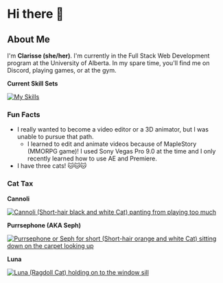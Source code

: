 # Hi there 👋

## About Me
I'm **Clarisse (she/her)**. I'm currently in the Full Stack Web Development program at the University of Alberta. In my spare time, you'll find me on Discord, playing games, or at the gym.

**Current Skill Sets** 

[![My Skills](https://skillicons.dev/icons?i=html,git,vscode,ae,pr)](https://skillicons.dev)

### Fun Facts
- I really wanted to become a video editor or a 3D animator, but I was unable to pursue that path.
  - I learned to edit and animate videos because of MapleStory (MMORPG game)! I used Sony Vegas Pro 9.0 at the time and I only recently learned how to use AE and Premiere.
- I have three cats! 🐱🐱🐱 

### Cat Tax
**Cannoli**

<a href="https://imgur.com/NQXwKp2"><img target="blank" src="https://i.imgur.com/NQXwKp2m.png" alt="Cannoli (Short-hair black and white Cat) panting from playing too much"></a>

**Purrsephone (AKA Seph)**

<a href="https://imgur.com/XiAGehl"><img target="blank" src="https://i.imgur.com/XiAGehlm.jpg" alt="Purrsephone or Seph for short (Short-hair orange and white Cat) sitting down on the carpet looking up"></a>

**Luna**

<a href="https://imgur.com/C12biRM"><img target="blank" src="https://i.imgur.com/C12biRMm.jpg" alt="Luna (Ragdoll Cat) holding on to the window sill"></a>
